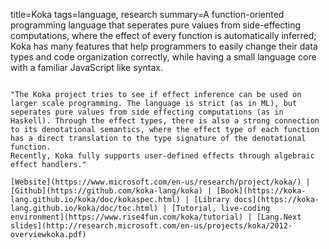 title=Koka
tags=language, research
summary=A function-oriented programming language that seperates pure values from side-effecting computations, where the effect of every function is automatically inferred; Koka has many features that help programmers to easily change their data types and code organization correctly, while having a small language core with a familiar JavaScript like syntax.
~~~~~~

"The Koka project tries to see if effect inference can be used on larger scale programming. The language is strict (as in ML), but seperates pure values from side effecting computations (as in Haskell). Through the effect types, there is also a strong connection to its denotational semantics, where the effect type of each function has a direct translation to the type signature of the denotational function.
Recently, Koka fully supports user-defined effects through algebraic effect handlers."

[Website](https://www.microsoft.com/en-us/research/project/koka/) | [Github](https://github.com/koka-lang/koka) | [Book](https://koka-lang.github.io/koka/doc/kokaspec.html) | [Library docs](https://koka-lang.github.io/koka/doc/toc.html) | [Tutorial, live-coding environment](https://www.rise4fun.com/koka/tutorial) | [Lang.Next slides](http://research.microsoft.com/en-us/projects/koka/2012-overviewkoka.pdf)

